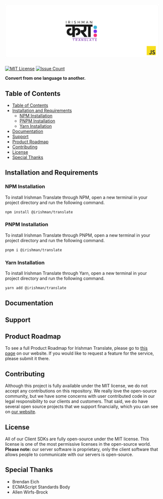 # ![Irishman Translate's JavaScript SDK](https://raw.githubusercontent.com/irishman-cloud/translate-javascript/master/.github/banner.svg)

[![MIT License](https://img.shields.io/github/license/irishman-cloud/translate-javascript)](https://github.com/irishman-cloud/translate-javascript)
[![Issue Count](https://img.shields.io/gitea/issues/open/irishman-cloud/translate-javascript)](https://github.com/irishman-cloud/translate-javascript/issues)

<b align="center">Convert from one language to another.</b>

## Table of Contents

- [Table of Contents](#table-of-contents)
- [Installation and Requirements](#installation-and-requirements)
  - [NPM Installation](#npm-installation)
  - [PNPM Installation](#pnpm-installation)
  - [Yarn Installation](#yarn-installation)
- [Documentation](#documentation)
- [Support](#support)
- [Product Roadmap](#product-roadmap)
- [Contributing](#contributing)
- [License](#license)
- [Special Thanks](#special-thanks)

## Installation and Requirements

### NPM Installation

To install Irishman Translate through NPM, open a new terminal in your project directory and run the following command.

```bash
npm install @irishman/translate
```

### PNPM Installation

To install Irishman Translate through PNPM, open a new terminal in your project directory and run the following command.

```bash
pnpm i @irishman/translate
```

### Yarn Installation

To install Irishman Translate through Yarn, open a new terminal in your project directory and run the following command.

```bash
yarn add @irishman/translate
```

## Documentation

## Support

## Product Roadmap

To see a full Product Roadmap for Irishman Translate, please go to [this page](https://irishman.cloud/service/translate/roadmap) on our website. If you would like to request a feature for the service, please submit it there.

## Contributing

Although this project is fully available under the MIT license, we do not accept any contributions on this repository. We really love the open-source community, but we have some concerns with user contributed code in our legal responsibility to our clients and customers. That said, we do have several open source projects that we support financially, which you can see on [our website](https://irishman.cloud/).

## License

All of our Client SDKs are fully open-source under the MIT license. This license is one of the most permissive licenses in the open-source world. **Please note:** our server software is proprietary, only the client software that allows people to communicate with our servers is open-source.

## Special Thanks

- Brendan Eich
- ECMAScript Standards Body
- Allen Wirfs-Brock
